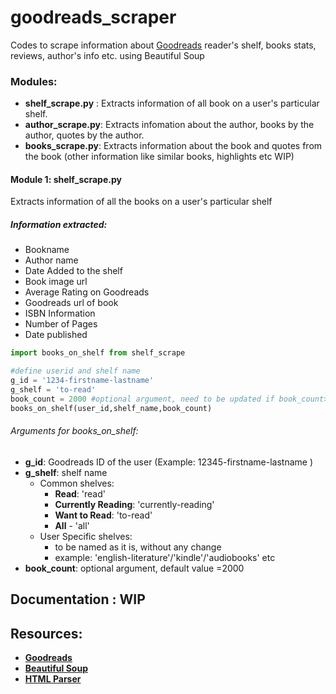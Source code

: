 # goodreads_scraper
Codes to scrape information about [Goodreads](https://www.goodreads.com/) reader's shelf, books stats, reviews, author's info etc. using Beautiful Soup

### Modules:
- __shelf_scrape.py__ : Extracts information of all book on a user's particular shelf.
- __author_scrape.py__: Extracts infomation about the author, books by the author, quotes by the author.
- __books_scrape.py__: Extracts information about the book and quotes from the book (other information like similar books, highlights etc WIP)

#### Module 1: shelf_scrape.py

Extracts information of all the books on a user's particular shelf

##### Information extracted:
- Bookname
- Author name
- Date Added to the shelf
- Book image url
- Average Rating on Goodreads
- Goodreads url of book 
- ISBN Information
- Number of Pages
- Date published

```python
import books_on_shelf from shelf_scrape

#define userid and shelf name
g_id = '1234-firstname-lastname'
g_shelf = 'to-read'
book_count = 2000 #optional argument, need to be updated if book_count>1000)
books_on_shelf(user_id,shelf_name,book_count)
```

###### Arguments for books_on_shelf:
- **g_id**: Goodreads ID of the user (Example: 12345-firstname-lastname )
- **g_shelf**: shelf name 
  - Common shelves:
    - **Read**: 'read'
    - **Currently Reading**: 'currently-reading'
    - **Want to Read**: 'to-read'
    - **All** - 'all'
  - User Specific shelves:
    - to be named as it is, without any change
    - example: 'english-literature'/'kindle'/'audiobooks' etc
- **book_count**: optional argument, default value =2000
    
## Documentation : WIP

## Resources:

- **[Goodreads](https://www.goodreads.com/)**
- **[Beautiful Soup](https://www.crummy.com/software/BeautifulSoup/bs4/doc/)**
- **[HTML Parser](https://docs.python.org/3/library/html.parser.html)**
